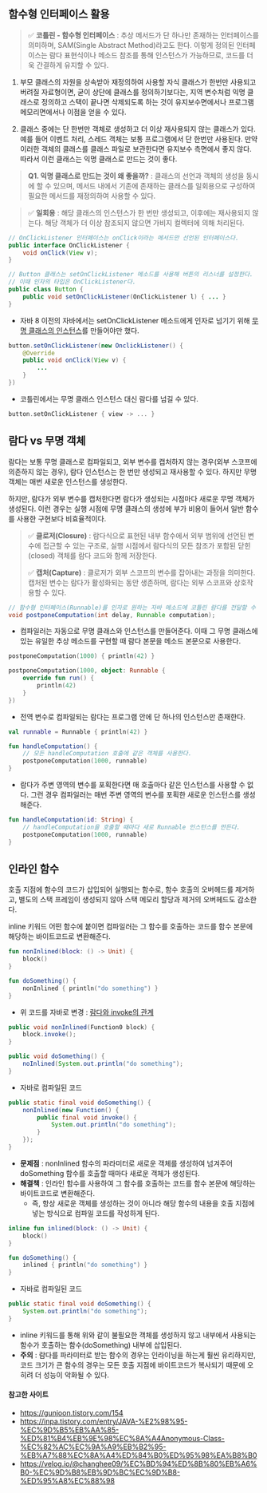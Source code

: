 ## 함수형 인터페이스 활용

> ✅ **코틀린 - 함수형 인터페이스** : 추상 메서드가 단 하나만 존재하는 인터페이스를 의미하며, SAM(Single Abstract Method)라고도 한다. 이렇게 정의된 인터페이스는 람다 표현식이나 메소드 참조를 통해 인스턴스가 가능하므로, 코드를 더욱 간결하게 유지할 수 있다.

1. 부모 클래스의 자원을 상속받아 재정의하여 사용할 자식 클래스가 한번만 사용되고 버려질 자료형이면, 굳이 상단에 클래스를 정의하기보다는, 지역 변수처럼 익명 클래스로 정의하고 스택이 끝나면 삭제되도록 하는 것이 유지보수면에서나 프로그램 메모리면에서나 이점을 얻을 수 있다.


2. 클래스 중에는 단 한번만 객체로 생성하고 더 이상 재사용되지 않는 클래스가 있다. 예를 들어 이벤트 처리, 스레드 객체는 보통 프로그램에서 단 한번만 사용된다. 만약 이러한 객체의 클래스를 클래스 파일로 보관한다면 유지보수 측면에서 좋지 않다. 따라서 이런 클래스는 익명 클래스로 만드는 것이 좋다.

> **Q1. 익명 클래스로 만드는 것이 왜 좋을까?** : 클래스의 선언과 객체의 생성을 동시에 할 수 있으며, 메서드 내에서 기존에 존재하는 클래스를 일회용으로 구성하여 필요한 메서드를 재정의하여 사용할 수 있다.

> ✅ **일회용** : 해당 클래스의 인스턴스가 한 번만 생성되고, 이후에는 재사용되지 않는다. 해당 객체가 더 이상 참조되지 않으면 가비지 컬렉터에 의해 처리된다.

```java
// OnClickListener 인터페이스는 onClick이라는 메서드만 선언된 인터페이스다.
public interface OnClickListener {
    void onClick(View v);
}

// Button 클래스는 setOnClickListener 메소드를 사용해 버튼의 리스너를 설정한다. 
// 이때 인자의 타입은 OnClickListener다.
public class Button {
    public void setOnClickListener(OnClickListener l) { ... }
}
```
- 자바 8 이전의 자바에서는 setOnClickListener 메소드에게 인자로 넘기기 위해 [무명 클래스의 인스턴스](https://velog.io/@dev-baik/inner-class#%EC%9D%B5%EB%AA%85-%ED%81%B4%EB%9E%98%EC%8A%A4)를 만들어야만 했다.
```java
button.setOnClickListener(new OnclickListener() {
    @Override
    public void onClick(View v) {
        ...
    }
})
```
- 코틀린에서는 무명 클래스 인스턴스 대신 람다를 넘길 수 있다.
```kotlin
button.setOnClickListener { view -> ... }
```

## 람다 vs 무명 객체
람다는 보통 무명 클래스로 컴파일되고, 외부 변수를 캡처하지 않는 경우(외부 스코프에 의존하지 않는 경우), 람다 인스턴스는 한 번만 생성되고 재사용할 수 있다. 하지만 무명 객체는 매번 새로운 인스턴스를 생성한다. 

하지만, 람다가 외부 변수를 캡처한다면 람다가 생성되는 시점마다 새로운 무명 객체가 생성된다. 이런 경우는 실행 시점에 무명 클래스의 생성에 부가 비용이 들어서 일반 함수를 사용한 구현보다 비효율적이다.

> ✅ **클로저(Closure)** : 람다식으로 표현된 내부 함수에서 외부 범위에 선언된 변수에 접근할 수 있는 구조로, 실행 시점에서 람다식의 모든 참조가 포함된 닫힌(closed) 객체를 람다 코드와 함께 저장한다.
> 
> ✅ **캡처(Capture)** : 클로저가 외부 스코프의 변수를 잡아내는 과정을 의미한다. 캡처된 변수는 람다가 활성화되는 동안 생존하며, 람다는 외부 스코프와 상호작용할 수 있다.

```java
// 함수형 인터페이스(Runnable)를 인자로 원하는 자바 메소드에 코틀린 람다를 전달할 수 있다.
void postponeComputation(int delay, Runnable computation);
```

- 컴파일러는 자동으로 무명 클래스와 인스턴스를 만들어준다. 이때 그 무명 클래스에 있는 유일한 추상 메소드를 구현할 때 람다 본문을 메소드 본문으로 사용한다.
```kotlin
postponeComputation(1000) { println(42) } 
```
````kotlin
postponeComputation(1000, object: Runnable {
    override fun run() {
        println(42)
    }
})
````
- 전역 변수로 컴파일되는 람다는 프로그램 안에 단 하나의 인스턴스만 존재한다.
```kotlin
val runnable = Runnable { println(42) }

fun handleComputation() {
    // 모든 handleComputation 호출에 같은 객체를 사용한다.
    postponeComputation(1000, runnable)
}
```
- 람다가 주변 영역의 변수를 포획한다면 매 호출마다 같은 인스턴스를 사용할 수 없다. 그런 경우 컴파일러는 매번 주변 영역의 변수를 포획한 새로운 인스턴스를 생성해준다.
```kotlin
fun handleComputation(id: String) {
    // handleComputation을 호출할 때마다 새로 Runnable 인스턴스를 만든다.
    postponeComputation(1000, runnable)
}
```
## 인라인 함수
호출 지점에 함수의 코드가 삽입되어 실행되는 함수로, 함수 호출의 오버헤드를 제거하고, 별도의 스택 프레임이 생성되지 않아 스택 메모리 할당과 제거의 오버헤드도 감소한다.

inline 키워드 어떤 함수에 붙이면 컴파일러는 그 함수를 호출하는 코드를 함수 본문에 해당하는 바이트코드로 변환해준다.

```kotlin
fun nonInlined(block: () -> Unit) {
    block()
}

fun doSomething() {
    nonInlined { println("do something") }
}
```
- 위 코드를 자바로 변경 : [람다와 invoke의 관계](https://velog.io/@dev-baik/invoke-%ED%95%A8%EC%88%98#%EB%9E%8C%EB%8B%A4%EC%99%80-invoke%EC%9D%98-%EA%B4%80%EA%B3%84)
```java
public void nonInlined(Function0 block) {
    block.invoke();
}

public void doSomething() {
    noInlined(System.out.println("do something");
}
```
- 자바로 컴파일된 코드
```java
public static final void doSomething() {
    nonInlined(new Function() {
        public final void invoke() {
            System.out.println("do something");
        }
    });
}
```
- **문제점** : nonInlined 함수의 파라미터로 새로운 객체를 생성하여 넘겨주어 doSomething 함수를 호출할 때마다 새로운 객체가 생성된다.  
- **해결책** : 인라인 함수를 사용하여 그 함수를 호출하는 코드를 함수 본문에 해당하는 바이트코드로 변환해준다.
  - 즉, 항상 새로운 객체를 생성하는 것이 아니라 해당 함수의 내용을 호출 지점에 넣는 방식으로 컴파일 코드를 작성하게 된다.

```kotlin
inline fun inlined(block: () -> Unit) {
    block()
}

fun doSomething() {
    inlined { println("do something") }
}
```
- 자바로 컴파일된 코드
```java
public static final void doSomething() {
    System.out.println("do something");
}
```
- inline 키워드를 통해 위와 같이 불필요한 객체를 생성하지 않고 내부에서 사용되는 함수가 호출하는 함수(doSomething) 내부에 삽입된다.
- **주의** : 람다를 파라미터로 받는 함수의 경우는 인라이닝을 하는게 훨씬 유리하지만, 코드 크기가 큰 함수의 경우는 모든 호출 지점에 바이트코드가 복사되기 때문에 오히려 더 성능이 악화될 수 있다. 

#### 참고한 사이트
- https://gunjoon.tistory.com/154
- https://inpa.tistory.com/entry/JAVA-%E2%98%95-%EC%9D%B5%EB%AA%85-%ED%81%B4%EB%9E%98%EC%8A%A4Anonymous-Class-%EC%82%AC%EC%9A%A9%EB%B2%95-%EB%A7%88%EC%8A%A4%ED%84%B0%ED%95%98%EA%B8%B0
- https://velog.io/@changhee09/%EC%BD%94%ED%8B%80%EB%A6%B0-%EC%9D%B8%EB%9D%BC%EC%9D%B8-%ED%95%A8%EC%88%98